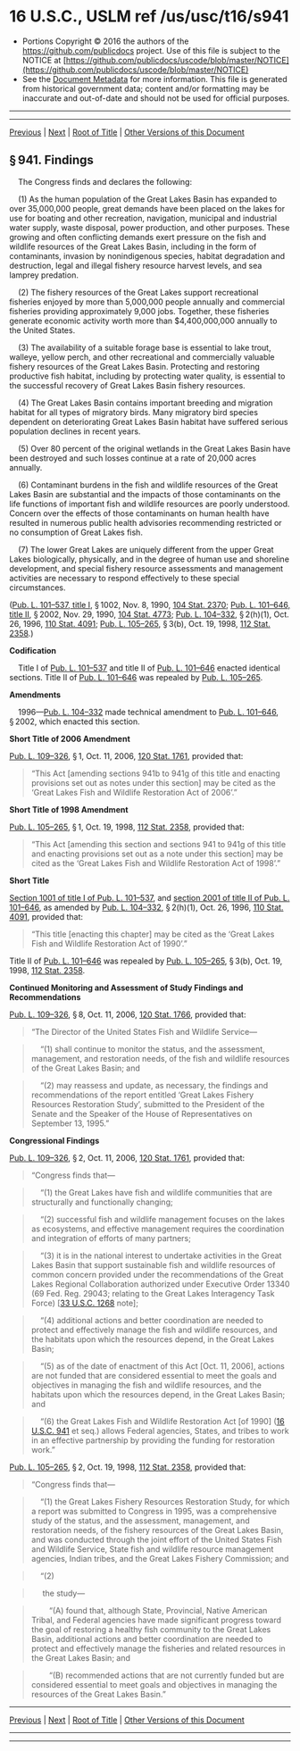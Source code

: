 ---
---

# 16 U.S.C., USLM ref /us/usc/t16/s941

* Portions Copyright © 2016 the authors of the https://github.com/publicdocs project.
  Use of this file is subject to the NOTICE at [https://github.com/publicdocs/uscode/blob/master/NOTICE](https://github.com/publicdocs/uscode/blob/master/NOTICE)
* See the [Document Metadata](././../../../..//README.md) for more information.
  This file is generated from historical government data; content and/or formatting may be inaccurate and out-of-date and should not be used for official purposes.

----------
----------

[Previous](./../../../..//us/usc/t16/ch15B/m__us_usc_t16_ch15B.md) | [Next](./../../../..//us/usc/t16/ch15B/m__us_usc_t16_s941a.md) | [Root of Title](./../../../../) | [Other Versions of this Document](https://publicdocs.github.io/go/links?ns=uslm&ref=%2Fus%2Fusc%2Ft16%2Fs941)

## § 941. Findings

    The Congress finds and declares the following:

    (1) As the human population of the Great Lakes Basin has expanded to over 35,000,000 people, great demands have been placed on the lakes for use for boating and other recreation, navigation, municipal and industrial water supply, waste disposal, power production, and other purposes. These growing and often conflicting demands exert pressure on the fish and wildlife resources of the Great Lakes Basin, including in the form of contaminants, invasion by nonindigenous species, habitat degradation and destruction, legal and illegal fishery resource harvest levels, and sea lamprey predation.

    (2) The fishery resources of the Great Lakes support recreational fisheries enjoyed by more than 5,000,000 people annually and commercial fisheries providing approximately 9,000 jobs. Together, these fisheries generate economic activity worth more than $4,400,000,000 annually to the United States.

    (3) The availability of a suitable forage base is essential to lake trout, walleye, yellow perch, and other recreational and commercially valuable fishery resources of the Great Lakes Basin. Protecting and restoring productive fish habitat, including by protecting water quality, is essential to the successful recovery of Great Lakes Basin fishery resources.

    (4) The Great Lakes Basin contains important breeding and migration habitat for all types of migratory birds. Many migratory bird species dependent on deteriorating Great Lakes Basin habitat have suffered serious population declines in recent years.

    (5) Over 80 percent of the original wetlands in the Great Lakes Basin have been destroyed and such losses continue at a rate of 20,000 acres annually.

    (6) Contaminant burdens in the fish and wildlife resources of the Great Lakes Basin are substantial and the impacts of those contaminants on the life functions of important fish and wildlife resources are poorly understood. Concern over the effects of those contaminants on human health have resulted in numerous public health advisories recommending restricted or no consumption of Great Lakes fish.

    (7) The lower Great Lakes are uniquely different from the upper Great Lakes biologically, physically, and in the degree of human use and shoreline development, and special fishery resource assessments and management activities are necessary to respond effectively to these special circumstances.

([Pub. L. 101–537, title I][/us/pl/101/537/tI], § 1002, Nov. 8, 1990, [104 Stat. 2370][/us/stat/104/2370]; [Pub. L. 101–646, title II][/us/pl/101/646/tII], § 2002, Nov. 29, 1990, [104 Stat. 4773][/us/stat/104/4773]; [Pub. L. 104–332][/us/pl/104/332], § 2(h)(1), Oct. 26, 1996, [110 Stat. 4091][/us/stat/110/4091]; [Pub. L. 105–265][/us/pl/105/265], § 3(b), Oct. 19, 1998, [112 Stat. 2358][/us/stat/112/2358].)

 __Codification__ 

    Title I of [Pub. L. 101–537][/us/pl/101/537] and title II of [Pub. L. 101–646][/us/pl/101/646] enacted identical sections. Title II of [Pub. L. 101–646][/us/pl/101/646] was repealed by [Pub. L. 105–265][/us/pl/105/265].

 __Amendments__ 

    1996—[Pub. L. 104–332][/us/pl/104/332] made technical amendment to [Pub. L. 101–646][/us/pl/101/646], § 2002, which enacted this section.

 __Short Title of 2006 Amendment__ 

[Pub. L. 109–326][/us/pl/109/326], § 1, Oct. 11, 2006, [120 Stat. 1761][/us/stat/120/1761], provided that: 

> “This Act \[amending sections 941b to 941g of this title and enacting provisions set out as notes under this section\] may be cited as the ‘Great Lakes Fish and Wildlife Restoration Act of 2006’.”

 __Short Title of 1998 Amendment__ 

[Pub. L. 105–265][/us/pl/105/265], § 1, Oct. 19, 1998, [112 Stat. 2358][/us/stat/112/2358], provided that: 

> “This Act \[amending this section and sections 941 to 941g of this title and enacting provisions set out as a note under this section\] may be cited as the ‘Great Lakes Fish and Wildlife Restoration Act of 1998’.”

 __Short Title__ 

[Section 1001 of title I of Pub. L. 101–537][/us/pl/101/537/tI/s1001], and [section 2001 of title II of Pub. L. 101–646][/us/pl/101/646/tII/s2001], as amended by [Pub. L. 104–332][/us/pl/104/332], § 2(h)(1), Oct. 26, 1996, [110 Stat. 4091][/us/stat/110/4091], provided that: 

> “This title \[enacting this chapter\] may be cited as the ‘Great Lakes Fish and Wildlife Restoration Act of 1990’.”

 Title II of [Pub. L. 101–646][/us/pl/101/646] was repealed by [Pub. L. 105–265][/us/pl/105/265], § 3(b), Oct. 19, 1998, [112 Stat. 2358][/us/stat/112/2358].

 __Continued Monitoring and Assessment of Study Findings and Recommendations__ 

[Pub. L. 109–326][/us/pl/109/326], § 8, Oct. 11, 2006, [120 Stat. 1766][/us/stat/120/1766], provided that: 

> “The Director of the United States Fish and Wildlife Service—

>     “(1) shall continue to monitor the status, and the assessment, management, and restoration needs, of the fish and wildlife resources of the Great Lakes Basin; and

>     “(2) may reassess and update, as necessary, the findings and recommendations of the report entitled ‘Great Lakes Fishery Resources Restoration Study’, submitted to the President of the Senate and the Speaker of the House of Representatives on September 13, 1995.”

 __Congressional Findings__ 

[Pub. L. 109–326][/us/pl/109/326], § 2, Oct. 11, 2006, [120 Stat. 1761][/us/stat/120/1761], provided that: 

> “Congress finds that—

>     “(1) the Great Lakes have fish and wildlife communities that are structurally and functionally changing;

>     “(2) successful fish and wildlife management focuses on the lakes as ecosystems, and effective management requires the coordination and integration of efforts of many partners;

>     “(3) it is in the national interest to undertake activities in the Great Lakes Basin that support sustainable fish and wildlife resources of common concern provided under the recommendations of the Great Lakes Regional Collaboration authorized under Executive Order 13340 (69 Fed. Reg. 29043; relating to the Great Lakes Interagency Task Force) \[[33 U.S.C. 1268][/us/usc/t33/s1268] note\];

>     “(4) additional actions and better coordination are needed to protect and effectively manage the fish and wildlife resources, and the habitats upon which the resources depend, in the Great Lakes Basin;

>     “(5) as of the date of enactment of this Act \[Oct. 11, 2006\], actions are not funded that are considered essential to meet the goals and objectives in managing the fish and wildlife resources, and the habitats upon which the resources depend, in the Great Lakes Basin; and

>     “(6) the Great Lakes Fish and Wildlife Restoration Act \[of 1990\] ([16 U.S.C. 941][/us/usc/t16/s941] et seq.) allows Federal agencies, States, and tribes to work in an effective partnership by providing the funding for restoration work.”

[Pub. L. 105–265][/us/pl/105/265], § 2, Oct. 19, 1998, [112 Stat. 2358][/us/stat/112/2358], provided that: 

> “Congress finds that—

>     “(1) the Great Lakes Fishery Resources Restoration Study, for which a report was submitted to Congress in 1995, was a comprehensive study of the status, and the assessment, management, and restoration needs, of the fishery resources of the Great Lakes Basin, and was conducted through the joint effort of the United States Fish and Wildlife Service, State fish and wildlife resource management agencies, Indian tribes, and the Great Lakes Fishery Commission; and

>     “(2)

>      the study—

>         “(A) found that, although State, Provincial, Native American Tribal, and Federal agencies have made significant progress toward the goal of restoring a healthy fish community to the Great Lakes Basin, additional actions and better coordination are needed to protect and effectively manage the fisheries and related resources in the Great Lakes Basin; and

>         “(B) recommended actions that are not currently funded but are considered essential to meet goals and objectives in managing the resources of the Great Lakes Basin.”

----------

[Previous](./../../../..//us/usc/t16/ch15B/m__us_usc_t16_ch15B.md) | [Next](./../../../..//us/usc/t16/ch15B/m__us_usc_t16_s941a.md) | [Root of Title](./../../../../) | [Other Versions of this Document](https://publicdocs.github.io/go/links?ns=uslm&ref=%2Fus%2Fusc%2Ft16%2Fs941)

----------
----------

[/us/pl/101/537/tI]: https://publicdocs.github.io/go/links?ns=uslm&ref=%2Fus%2Fpl%2F101%2F537%2FtI
[/us/stat/104/2370]: https://publicdocs.github.io/go/links?ns=uslm&ref=%2Fus%2Fstat%2F104%2F2370
[/us/pl/101/646/tII]: https://publicdocs.github.io/go/links?ns=uslm&ref=%2Fus%2Fpl%2F101%2F646%2FtII
[/us/stat/104/4773]: https://publicdocs.github.io/go/links?ns=uslm&ref=%2Fus%2Fstat%2F104%2F4773
[/us/pl/104/332]: https://publicdocs.github.io/go/links?ns=uslm&ref=%2Fus%2Fpl%2F104%2F332
[/us/stat/110/4091]: https://publicdocs.github.io/go/links?ns=uslm&ref=%2Fus%2Fstat%2F110%2F4091
[/us/pl/105/265]: https://publicdocs.github.io/go/links?ns=uslm&ref=%2Fus%2Fpl%2F105%2F265
[/us/stat/112/2358]: https://publicdocs.github.io/go/links?ns=uslm&ref=%2Fus%2Fstat%2F112%2F2358
[/us/pl/101/537]: https://publicdocs.github.io/go/links?ns=uslm&ref=%2Fus%2Fpl%2F101%2F537
[/us/pl/101/646]: https://publicdocs.github.io/go/links?ns=uslm&ref=%2Fus%2Fpl%2F101%2F646
[/us/pl/101/646]: https://publicdocs.github.io/go/links?ns=uslm&ref=%2Fus%2Fpl%2F101%2F646
[/us/pl/105/265]: https://publicdocs.github.io/go/links?ns=uslm&ref=%2Fus%2Fpl%2F105%2F265
[/us/pl/104/332]: https://publicdocs.github.io/go/links?ns=uslm&ref=%2Fus%2Fpl%2F104%2F332
[/us/pl/101/646]: https://publicdocs.github.io/go/links?ns=uslm&ref=%2Fus%2Fpl%2F101%2F646
[/us/pl/109/326]: https://publicdocs.github.io/go/links?ns=uslm&ref=%2Fus%2Fpl%2F109%2F326
[/us/stat/120/1761]: https://publicdocs.github.io/go/links?ns=uslm&ref=%2Fus%2Fstat%2F120%2F1761
[/us/pl/105/265]: https://publicdocs.github.io/go/links?ns=uslm&ref=%2Fus%2Fpl%2F105%2F265
[/us/stat/112/2358]: https://publicdocs.github.io/go/links?ns=uslm&ref=%2Fus%2Fstat%2F112%2F2358
[/us/pl/101/537/tI/s1001]: https://publicdocs.github.io/go/links?ns=uslm&ref=%2Fus%2Fpl%2F101%2F537%2FtI%2Fs1001
[/us/pl/101/646/tII/s2001]: https://publicdocs.github.io/go/links?ns=uslm&ref=%2Fus%2Fpl%2F101%2F646%2FtII%2Fs2001
[/us/pl/104/332]: https://publicdocs.github.io/go/links?ns=uslm&ref=%2Fus%2Fpl%2F104%2F332
[/us/stat/110/4091]: https://publicdocs.github.io/go/links?ns=uslm&ref=%2Fus%2Fstat%2F110%2F4091
[/us/pl/101/646]: https://publicdocs.github.io/go/links?ns=uslm&ref=%2Fus%2Fpl%2F101%2F646
[/us/pl/105/265]: https://publicdocs.github.io/go/links?ns=uslm&ref=%2Fus%2Fpl%2F105%2F265
[/us/stat/112/2358]: https://publicdocs.github.io/go/links?ns=uslm&ref=%2Fus%2Fstat%2F112%2F2358
[/us/pl/109/326]: https://publicdocs.github.io/go/links?ns=uslm&ref=%2Fus%2Fpl%2F109%2F326
[/us/stat/120/1766]: https://publicdocs.github.io/go/links?ns=uslm&ref=%2Fus%2Fstat%2F120%2F1766
[/us/pl/109/326]: https://publicdocs.github.io/go/links?ns=uslm&ref=%2Fus%2Fpl%2F109%2F326
[/us/stat/120/1761]: https://publicdocs.github.io/go/links?ns=uslm&ref=%2Fus%2Fstat%2F120%2F1761
[/us/usc/t33/s1268]: https://publicdocs.github.io/go/links?ns=uslm&ref=%2Fus%2Fusc%2Ft33%2Fs1268
[/us/usc/t16/s941]: https://publicdocs.github.io/go/links?ns=uslm&ref=%2Fus%2Fusc%2Ft16%2Fs941
[/us/pl/105/265]: https://publicdocs.github.io/go/links?ns=uslm&ref=%2Fus%2Fpl%2F105%2F265
[/us/stat/112/2358]: https://publicdocs.github.io/go/links?ns=uslm&ref=%2Fus%2Fstat%2F112%2F2358


